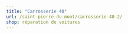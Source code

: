 ```yaml
---
title: "Carrosserie 40"
url: /saint-pierre-du-mont/carrosserie-40-2/
shop: réparation de voitures
---
```

